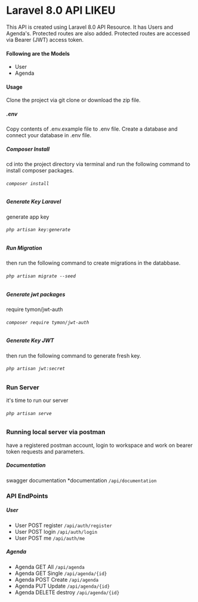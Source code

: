 # Laravel 8.0 API LIKEU
This API is created using Laravel 8.0 API Resource. It has Users and Agenda's. Protected routes are also added. Protected routes are accessed via Bearer (JWT) access token.

#### Following are the Models
* User
* Agenda
#### Usage
Clone the project via git clone or download the zip file.
##### .env
Copy contents of .env.example file to .env file. Create a database and connect your database in .env file.
##### Composer Install
cd into the project directory via terminal and run the following  command to install composer packages.
###### `composer install`
##### Generate Key Laravel
generate app key
###### `php artisan key:generate`
##### Run Migration
then run the following command to create migrations in the databbase.
###### `php artisan migrate --seed`
##### Generate jwt packages
require tymon/jwt-auth
###### `composer require tymon/jwt-auth`
##### Generate Key JWT
then run the following command to generate fresh key.
###### `php artisan jwt:secret`
### Run Server
it's time to run our server
###### `php artisan serve`
### Running local server via postman
have a registered postman account, login to workspace and work on bearer token requests and parameters. 

##### Documentation 
swagger documentation
*documentation `/api/documentation`
### API EndPoints
##### User
* User POST register `/api/auth/register`
* User POST login `/api/auth/login`
* User POST me `/api/auth/me`
##### Agenda
* Agenda GET All `/api/agenda`
* Agenda GET Single `/api/agenda/{id}`
* Agenda POST Create `/api/agenda`
* Agenda PUT Update `/api/agenda/{id}`
* Agenda DELETE destroy `/api/agenda/{id}`
